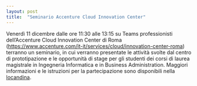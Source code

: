 ```yaml
---
layout: post
title:  "Seminario Accenture Cloud Innovation Center"
---
```


Venerdì 11 dicembre dalle ore 11:30 alle 13:15 su Teams professionisti dell’Accenture Cloud Innovation Center di Roma (<https://www.accenture.com/it-it/services/cloud/innovation-center-roma>) terranno un seminario, in cui verranno presentate le attività svolte dal centro di prototipazione e le opportunità di stage per gli studenti dei corsi di laurea magistrale in Ingegneria Informatica e in Business Administration.
Maggiori informazioni e le istruzioni per la partecipazione sono disponibili nella [locandina](http://inginformatica.uniroma2.it/media/Accenture_Cloud_lab_-_Tor_Vergata.pdf).

